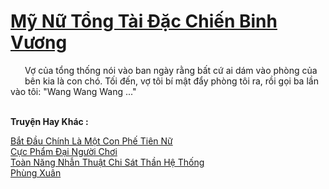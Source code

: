 <a href="https://truyentiki.com/my-nu-tong-tai-dac-chien-binh-vuong.33704/" title="Mỹ Nữ Tổng Tài Đặc Chiến Binh Vương"><h1>Mỹ Nữ Tổng Tài Đặc Chiến Binh Vương</h1></a><div style="display:table"><img align="right" style="float: left; padding: 10px;" src="https://truyentiki.com/images/story/200x260/my-nu-tong-tai-dac-chien-binh-vuong-1591517820.jpg" alt="">Vợ của tổng thống nói vào ban ngày rằng bất cứ ai dám vào phòng của bên kia là con chó. Tối đến, vợ tôi bí mật đẩy phòng tôi ra, rồi gọi ba lần vào tôi: "Wang Wang Wang ..."</div><p><br><b>Truyện Hay Khác :</b></p><a href="https://truyentiki.com/bat-dau-chinh-la-mot-con-phe-tien-nu.33703/" alt="Bắt Đầu Chính Là Một Con Phế Tiên Nữ">Bắt Đầu Chính Là Một Con Phế Tiên Nữ</a><br/><a href="https://medium.com/@hoangminhquan16819844/c%E1%BB%B1c-ph%E1%BA%A9m-%C4%91%E1%BA%A1i-ng%C6%B0%E1%BB%9Di-ch%C6%A1i-a1e7e2fce896" alt="Cực Phẩm Đại Người Chơi">Cực Phẩm Đại Người Chơi</a><br/><a href="https://www.scoop.it/topic/nownovels/p/4118767009/2020/05/31/truyen-toan-nang-nhan-thuat-chi-sat-than-he-thong" alt="Toàn Năng Nhẫn Thuật Chi Sát Thần Hệ Thống">Toàn Năng Nhẫn Thuật Chi Sát Thần Hệ Thống</a><br/><a href="https://github.com/nownovels/top500/tree/master/truyenhay/33930/" alt="Phùng Xuân">Phùng Xuân</a><br/>